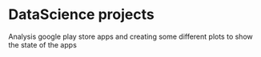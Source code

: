 # DataScience projects 
 Analysis google play store apps and creating some different plots to show the state of the apps
 
